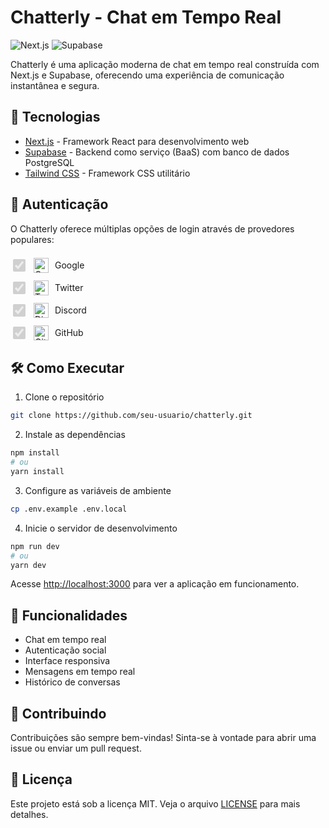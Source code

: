 # Chatterly - Chat em Tempo Real

![Next.js](https://img.shields.io/badge/Next.js-000000?style=for-the-badge&logo=next.js&logoColor=white)
![Supabase](https://img.shields.io/badge/Supabase-3ECF8E?style=for-the-badge&logo=supabase&logoColor=white)

Chatterly é uma aplicação moderna de chat em tempo real construída com Next.js e Supabase, oferecendo uma experiência de comunicação instantânea e segura.

## 🚀 Tecnologias

- [Next.js](https://nextjs.org) - Framework React para desenvolvimento web
- [Supabase](https://supabase.com) - Backend como serviço (BaaS) com banco de dados PostgreSQL
- [Tailwind CSS](https://tailwindcss.com) - Framework CSS utilitário

## 🔐 Autenticação

O Chatterly oferece múltiplas opções de login através de provedores populares:

<div style="display: flex; flex-direction: column; gap: 10px; margin: 20px 0;">
  <div style="display: flex; align-items: center; gap: 10px;">
    <input type="checkbox" disabled checked style="width: 20px; height: 20px;" />
    <img src="https://img.icons8.com/?size=100&id=V5cGWnc9R4xj&format=png&color=000000" alt="Google Login" style="width: 24px; height: 24px;" />
    <span>Google</span>
  </div>
  <div style="display: flex; align-items: center; gap: 10px;">
    <input type="checkbox" disabled checked style="width: 20px; height: 20px;" />
    <img src="https://img.icons8.com/?size=100&id=phOKFKYpe00C&format=png&color=ffffff" alt="Twitter Login" style="width: 24px; height: 24px;" />
    <span>Twitter</span>
  </div>
  <div style="display: flex; align-items: center; gap: 10px;">
    <input type="checkbox" disabled checked style="width: 20px; height: 20px;" />
    <img src="https://cdn.simpleicons.org/discord/24" alt="Discord Login" style="width: 24px; height: 24px;" />
    <span>Discord</span>
  </div>
  <div style="display: flex; align-items: center; gap: 10px;">
    <input type="checkbox" disabled checked style="width: 20px; height: 20px;" />
    <img src="https://img.icons8.com/?size=100&id=106562&format=png&color=ffffff" alt="GitHub Login" style="width: 24px; height: 24px;" />
    <span>GitHub</span>
  </div>
</div>

## 🛠️ Como Executar

1. Clone o repositório
```bash
git clone https://github.com/seu-usuario/chatterly.git
```

2. Instale as dependências
```bash
npm install
# ou
yarn install
```

3. Configure as variáveis de ambiente
```bash
cp .env.example .env.local
```

4. Inicie o servidor de desenvolvimento
```bash
npm run dev
# ou
yarn dev
```

Acesse [http://localhost:3000](http://localhost:3000) para ver a aplicação em funcionamento.

## 📝 Funcionalidades

- Chat em tempo real
- Autenticação social
- Interface responsiva
- Mensagens em tempo real
- Histórico de conversas

## 🤝 Contribuindo

Contribuições são sempre bem-vindas! Sinta-se à vontade para abrir uma issue ou enviar um pull request.

## 📄 Licença

Este projeto está sob a licença MIT. Veja o arquivo [LICENSE](LICENSE) para mais detalhes.
